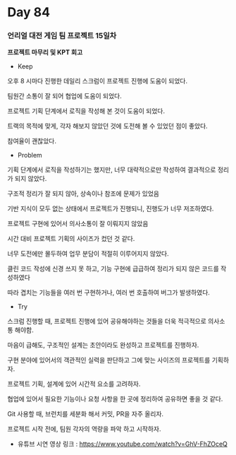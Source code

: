 # Day 84

### 언리얼 대전 게임 팀 프로젝트 15일차

**프로젝트 마무리 및 KPT 회고**

- Keep

오후 8 시마다 진행한 데일리 스크럼이 프로젝트 진행에 도움이 되었다.

팀원간 소통이 잘 되어 협업에 도움이 되었다.

프로젝트 기획 단계에서 로직을 작성해 본 것이 도움이 되었다.

트랙의 목적에 맞게, 각자 해보지 않았던 것에 도전해 볼 수 있었던 점이 좋았다.

참여율이 괜찮았다.


- Problem

기획 단계에서 로직을 작성하기는 했지만, 너무 대략적으로만 작성하여 결과적으로 정리가 되지 않았다.

구조적 정리가 잘 되지 않아, 상속이나 참조에 문제가 있었음

기반 지식이 모두 없는 상태에서 프로젝트가 진행되니, 진행도가 너무 저조하였다.

프로젝트 구현에 있어서 의사소통이 잘 이뤄지지 않았음

시간 대비 프로젝트 기획의 사이즈가 컸던 것 같다.

너무 도전에만 몰두하여 업무 분담이 적절히 이루어지지 않았다.

클린 코드 작성에 신경 쓰지 못 하고, 기능 구현에 급급하여 정리가 되지 않은 코드를 작성하였다

따라 겹치는 기능들을 여러 번 구현하거나, 여러 번 호출하여 버그가 발생하였다.


- Try

스크럼 진행할 때, 프로젝트 진행에 있어 공유해야하는 것들을 더욱 적극적으로 의사소통 해야함.

마음이 급해도, 구조적인 설계는 초안이라도 완성하고 프로젝트를 진행하자.

구현 분야에 있어서의 객관적인 실력을 판단하고 그에 맞는 사이즈의 프로젝트를 기획하자.

프로젝트 기획, 설계에 있어 시간적 요소를 고려하자.

협업에 있어서 필요한 기능이나 요청 사항을 한 곳에 정리하여 공유하면 좋을 것 같다.

Git 사용할 때, 브런치를 세분화 해서 커밋, PR을 자주 올리자.

프로젝트 시작 전에, 팀원 각자의 역량을 파악 하고 시작하자.


- 유튜브 시연 영상 링크 : https://www.youtube.com/watch?v=GhV-FhZOceQ





